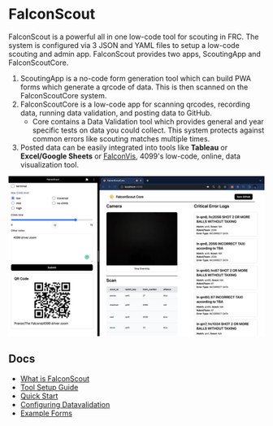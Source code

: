 # FalconScout
FalconScout is a powerful all in one low-code tool for scouting in FRC. The system is configured via 3 JSON and YAML files to setup a low-code scouting and admin app. FalconScout provides two apps, ScoutingApp and FalconScoutCore. 
1. ScoutingApp is a no-code form generation tool which can build PWA forms which generate a qrcode of data. This is then scanned on the FalconScoutCore system.
2. FalconScoutCore is a low-code app for scanning qrcodes, recording data, running data validation, and posting data to GitHub. 
    - Core contains a Data Validation tool which provides general and year specific tests on data you could collect. This system protects against common errors like scouting matches multiple times.
3. Posted data can be easily integrated into tools like **Tableau** or **Excel/Google Sheets** or [FalconVis](https://www.github.com/Team4099/FalconVis.git), 4099's low-code, online, data visualization tool.

![ui_visual](/docs/ui_visual.png)


## Docs
- [What is FalconScout](/docs/WHAT_IS_FALCONSCOUT.md)
- [Tool Setup Guide](/docs/TOOL_SETUP_GUIDE.md)
- [Quick Start](/docs/QUICK_START.md)
- [Configuring Datavalidation](/docs/CONFIGURING_DATAVALIDATION.md)
- [Example Forms](/docs/EXAMPLE_FORMS.md)
